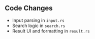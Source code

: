 ## Code Changes

- Input parsing in `input.rs`
- Search logic in `search.rs`
- Result UI and formatting in `result.rs`
